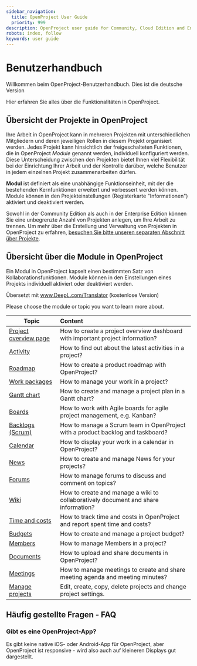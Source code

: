 ```yaml
---
sidebar_navigation:
  title: OpenProject User Guide
  priority: 999
description: OpenProject user guide for Community, Cloud Edition and Enterprise Edition.
robots: index, follow
keywords: user guide
---
```

# Benutzerhandbuch

Willkommen beim OpenProject-Benutzerhandbuch. Dies ist die deutsche Version

Hier erfahren Sie alles über die Funktionalitäten in OpenProject. 



## Übersicht der Projekte in OpenProject

Ihre Arbeit in OpenProject kann in mehreren Projekten mit unterschiedlichen Mitgliedern und deren jeweiligen Rollen in diesem Projekt organisiert werden. Jedes Projekt kann hinsichtlich der freigeschalteten Funktionen, die in OpenProject *Module* genannt werden, individuell konfiguriert werden. Diese Unterscheidung zwischen den Projekten bietet Ihnen viel Flexibilität bei der Einrichtung Ihrer Arbeit und der Kontrolle darüber, welche Benutzer in jedem einzelnen Projekt zusammenarbeiten dürfen.

<div class="glossary">

**Modul** ist definiert als eine unabhängige Funktionseinheit, mit der die bestehenden Kernfunktionen erweitert und verbessert werden können. Module können in den Projekteinstellungen (Registerkarte "Informationen") aktiviert und deaktiviert werden.

</div>

Sowohl in der Community Edition als auch in der Enterprise Edition können Sie eine unbegrenzte Anzahl von Projekten anlegen, um Ihre Arbeit zu trennen. Um mehr über die Erstellung und Verwaltung von Projekten in OpenProject zu erfahren, [besuchen Sie bitte unseren separaten Abschnitt über Projekte](projekte/).

## Übersicht über die Module in OpenProject

Ein Modul in OpenProject kapselt einen bestimmten Satz von Kollaborationsfunktionen. Module können in den Einstellungen eines Projekts individuell aktiviert oder deaktiviert werden.

Übersetzt mit www.DeepL.com/Translator (kostenlose Version)



Please choose the module or topic you want to learn more about.

| Topic                                     | Content                                                      |
| ----------------------------------------- | :----------------------------------------------------------- |
| [Project overview page](project-overview) | How to create a project overview dashboard with important project information? |
| [Activity](activity)                      | How to find out about the latest activities in a project?    |
| [Roadmap](roadmap)                        | How to create a product roadmap with OpenProject?            |
| [Work packages](work-packages)            | How to manage your work in a project?                        |
| [Gantt chart](gantt-chart)                | How to create and manage a project plan in a Gantt chart?    |
| [Boards](agile-boards)                    | How to work with Agile boards for agile project management, e.g. Kanban? |
| [Backlogs (Scrum)](backlogs-scrum)        | How to manage a Scrum team in OpenProject with a product backlog and taskboard? |
| [Calendar](calendar)                      | How to display your work in a calendar in OpenProject?       |
| [News](news)                              | How to create and manage News for your projects?             |
| [Forums](forums)                          | How to manage forums to discuss and comment on topics?       |
| [Wiki](wiki)                              | How to create and manage a wiki to collaboratively document and share information? |
| [Time and costs](time-and-costs)          | How to track time and costs in OpenProject and report spent time and costs? |
| [Budgets](budgets)                        | How to create and manage a project budget?                   |
| [Members](members/)                       | How to manage Members in a project?                          |
| [Documents](documents)                    | How to upload and share documents in OpenProject?            |
| [Meetings](meetings)                      | How to manage meetings to create and share meeting agenda and meeting minutes? |
| [Manage projects](projects)               | Edit, create, copy, delete projects and change project settings. |



## Häufig gestellte Fragen - FAQ


### Gibt es eine OpenProject-App?

Es gibt keine native iOS- oder Android-App für OpenProject, aber OpenProject ist responsive - wird also auch auf kleineren Displays gut dargestellt.
